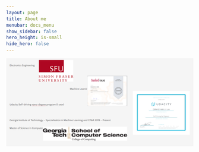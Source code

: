 ```yaml
---
layout: page
title: About me
menubar: docs_menu
show_sidebar: false
hero_height: is-small
hide_hero: false
---
```


![image](/img/education.png)
